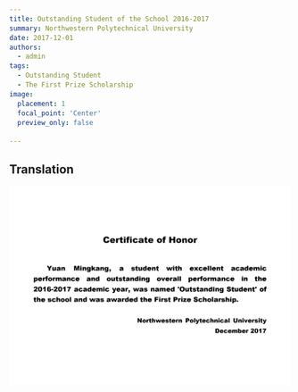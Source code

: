 ```yaml
---
title: Outstanding Student of the School 2016-2017
summary: Northwestern Polytechnical University
date: 2017-12-01
authors:
  - admin
tags:
  - Outstanding Student
  - The First Prize Scholarship
image:
  placement: 1
  focal_point: 'Center'
  preview_only: false
  
---
```



## Translation
![](./17en.png)



